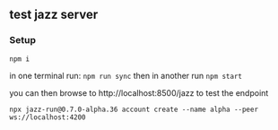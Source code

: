 ## test jazz server

### Setup
```
npm i
```
in one terminal run: `npm run sync`
then in another run `npm start`

you can then browse to http://localhost:8500/jazz to test the endpoint


```
npx jazz-run@0.7.0-alpha.36 account create --name alpha --peer ws://localhost:4200
```